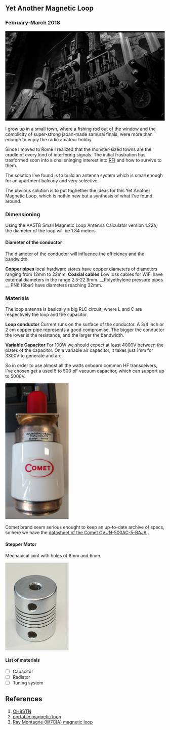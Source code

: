 ## Yet Another Magnetic Loop
### February-March 2018

![Young Frankenstein](../../images/youngfrankenstein.jpg)

I grow up in a small town, where a fishing rod out of the window and the complicity of super-strong japan-made samurai finals, were more than enough to enjoy the radio amateur hobby.

Since I moved to Rome I realized that the monster-sized towns are the cradle of every kind of interfering signals.  The initial frustration has trasformed soon into a challeninging interest into [RFI](https://en.wikipedia.org/wiki/Electromagnetic_interference) and how to survive to them.

The solution I've found is to build an antenna system which is small enough for an apartment balcony and very selective.

The obvious solution is to put toghether the ideas for this Yet Another Magnetic Loop, which is nothin new but a synthesis of what I've found around.

### Dimensioning 

Using the AA5TB Small Magnetic Loop Antenna Calculator version 1.22a, the diameter of the loop will be 1.34 meters.


#### Diameter of the conductor
The diameter of the conductor will influence the efficiency and the bandwidth.

__Copper pipes__ local hardware stores have copper diameters of diameters ranging from 12mm to 22mm.
__Coaxial cables__  Low loss cables for WiFi have external diameters in the range 2.5-22.9mm.
__Polyethylene pressure pipes __  PN6 (6bar) have diameters reaching 32mm.




### Materials

The loop antenna is basically a big RLC circuit, where L and C are respectively the loop and the capacitor.

__Loop conductor__ Current runs on the surface of the conductor.  A 3/4 inch or 2 cm copper pipe represents a good compromise.  The bigger the conductor the lower is the resistance, and the larger the bandwidth. 

__Variable Capacitor__ For 100W we should expect at least 4000V between the plates of the capacitor.  On a variable air capacitor, it takes just 1mm for 3300V to generate and arc.

So in order to use almost all the watts onboard common HF transceivers, I've chosen get a used 5 to 500 pF vacuum capacitor, which can support up to 5000V.

<img src="images/CVUN-500AC-5-BAJA.jpg" width="200" >

Comet brand seem serious enought to keep an up-to-date archive of specs, so here we have the [datasheet of the Comet CVUN-500AC-5-BAJA](docs/CVUN-500AC-5-BAJA.pdf) .


#### Stepper Motor

Mechanical joint with holes of 8mm and 6mm.

<img src="images/joint.jpg" width="200" >

#### List of materials

- [ ] Capacitor
- [ ] Radiator
- [ ] Tuning system

## References

1. [OH8STN](https://oh8stn.org/)
2. [portable magnetic loop ](https://oh8stn.org/blog/2017/02/09/diy-man-portable-magnetic-loop-antenna/)
3. [Ray Montagne (W7CIA) magnetic loop](http://www.ciarc.org/projects/magneticloop.shtml)



